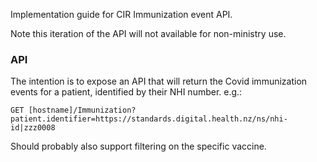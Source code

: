 Implementation guide for CIR Immunization event API.

Note this iteration of the API will not available for non-ministry use. 

### API

The intention is to expose an API that will return the Covid immunization events for a patient, identified by their NHI number. e.g.:

    GET [hostname]/Immunization?patient.identifier=https://standards.digital.health.nz/ns/nhi-id|zzz0008
    
    
Should probably also support filtering on the specific vaccine. 